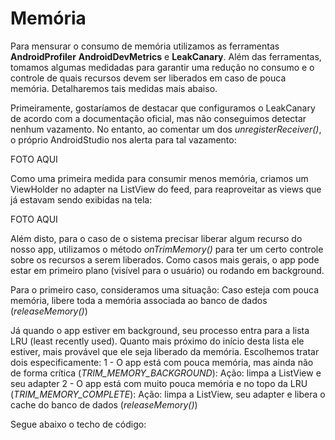 # Memória

Para mensurar o consumo de memória utilizamos as ferramentas **AndroidProfiler** **AndroidDevMetrics** e **LeakCanary**. Além das ferramentas, tomamos algumas medidadas para garantir uma redução no consumo e o controle de quais recursos devem ser liberados em caso de pouca memória. Detalharemos tais medidas mais abaiso.

Primeiramente, gostaríamos de destacar que configuramos o LeakCanary de acordo com a documentação oficial, mas não conseguimos detectar nenhum vazamento. No entanto, ao comentar um dos *unregisterReceiver()*, o próprio AndroidStudio nos alerta para tal vazamento:

FOTO AQUI

Como uma primeira medida para consumir menos memória, criamos um ViewHolder no adapter na ListView do feed, para reaproveitar as views que já estavam sendo exibidas na tela:

FOTO AQUI

Além disto, para o caso de o sistema precisar liberar algum recurso do nosso app, utilizamos o método *onTrimMemory()* para ter um certo controle sobre os recursos a serem liberados. Como casos mais gerais, o app pode estar em primeiro plano (visível para o usuário) ou rodando em background.

Para o primeiro caso, consideramos uma situação:
Caso esteja com pouca memória, libere toda a memória associada ao banco de dados (*releaseMemory()*)

Já quando o app estiver em background, seu processo entra para a lista LRU (least recently used). Quanto mais próximo do início desta lista ele estiver, mais provável que ele seja liberado da memória. Escolhemos tratar dois especificamente:
1 - O app está com pouca memória, mas ainda não de forma crítica (*TRIM_MEMORY_BACKGROUND*):
Ação: limpa a ListView e seu adapter
2 - O app está com muito pouca memória e no topo da LRU (*TRIM_MEMORY_COMPLETE*): 
Ação: limpa a ListView, seu adapter e libera o cache do banco de dados (*releaseMemory()*)

Segue abaixo o techo de código:

